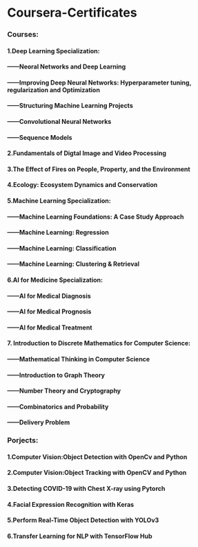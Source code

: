 # Coursera-Certificates
### Courses:
#### 1.Deep Learning Specialization:
####  ——Neoral Networks and Deep Learning
####  ——Improving Deep Neural Networks: Hyperparameter tuning, regularization and Optimization
####  ——Structuring Machine Learning Projects
####  ——Convolutional Neural Networks
####  ——Sequence Models
#### 2.Fundamentals of Digtal Image and Video Processing
#### 3.The Effect of Fires on People, Property, and the Environment
#### 4.Ecology: Ecosystem Dynamics and Conservation
#### 5.Machine Learning Specialization:
####  ——Machine Learning Foundations: A Case Study Approach
####  ——Machine Learning: Regression
####  ——Machine Learning: Classification
####  ——Machine Learning: Clustering & Retrieval
#### 6.AI for Medicine Specialization:
####  ——AI for Medical Diagnosis
####  ——AI for Medical Prognosis
####  ——AI for Medical Treatment
#### 7. Introduction to Discrete Mathematics for Computer Science:
####  ——Mathematical Thinking in Computer Science
####  ——Introduction to Graph Theory
####  ——Number Theory and Cryptography
####  ——Combinatorics and Probability
####  ——Delivery Problem


### Porjects:
#### 1.Computer Vision:Object Detection with OpenCv and Python
#### 2.Computer Vision:Object Tracking with OpenCV and Python
#### 3.Detecting COVID-19 with Chest X-ray using Pytorch
#### 4.Facial Expression Recognition with Keras
#### 5.Perform Real-Time Object Detection with YOLOv3
#### 6.Transfer Learning for NLP with TensorFlow Hub
